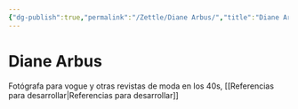 ```yaml
---
{"dg-publish":true,"permalink":"/Zettle/Diane Arbus/","title":"Diane Arbus","updated":"2023-12-30T18:06:37.810-05:00"}
---
```



# Diane Arbus

Fotógrafa para vogue y otras revistas de moda en los 40s, 
[[Referencias para desarrollar\|Referencias para desarrollar]]